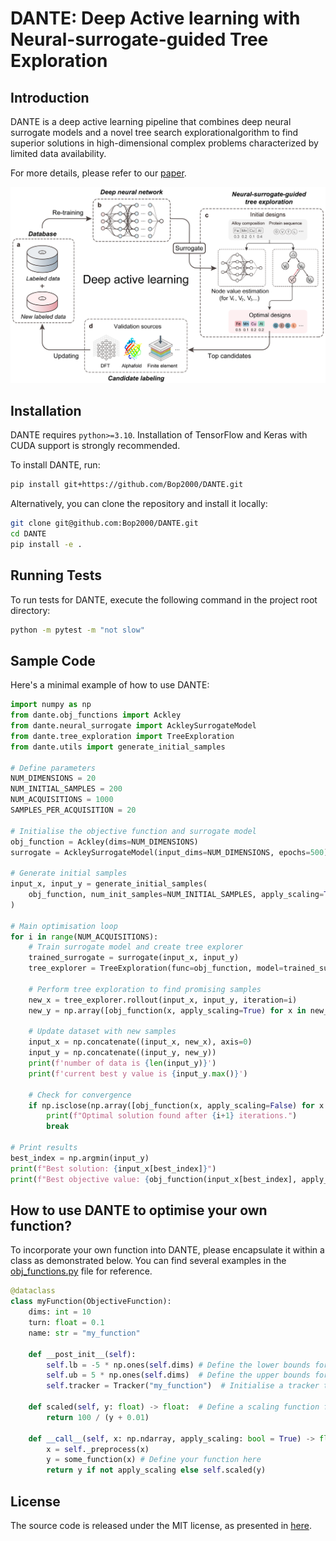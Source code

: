 # DANTE: Deep Active learning with Neural-surrogate-guided Tree Exploration

## Introduction

DANTE is a deep active learning pipeline that combines deep neural surrogate models and a novel tree search explorationalgorithm to find superior solutions in high-dimensional complex problems characterized by limited data availability. 

For more details, please refer to our [paper](https://arxiv.org/abs/2404.04062).

<p align="center">
  <img src="assets/dante_flowchart.png" alt="DANTE Flowchart" width="600">
</p>

## Installation

DANTE requires `python>=3.10`. Installation of TensorFlow and Keras with CUDA support is strongly recommended.

To install DANTE, run:

```bash
pip install git+https://github.com/Bop2000/DANTE.git
```

Alternatively, you can clone the repository and install it locally:

```bash
git clone git@github.com:Bop2000/DANTE.git
cd DANTE
pip install -e .
```

## Running Tests

To run tests for DANTE, execute the following command in the project root directory:

```bash
python -m pytest -m "not slow"
```

## Sample Code

Here's a minimal example of how to use DANTE:

```python
import numpy as np
from dante.obj_functions import Ackley
from dante.neural_surrogate import AckleySurrogateModel
from dante.tree_exploration import TreeExploration
from dante.utils import generate_initial_samples

# Define parameters
NUM_DIMENSIONS = 20
NUM_INITIAL_SAMPLES = 200
NUM_ACQUISITIONS = 1000
SAMPLES_PER_ACQUISITION = 20

# Initialise the objective function and surrogate model
obj_function = Ackley(dims=NUM_DIMENSIONS)
surrogate = AckleySurrogateModel(input_dims=NUM_DIMENSIONS, epochs=500)

# Generate initial samples
input_x, input_y = generate_initial_samples(
    obj_function, num_init_samples=NUM_INITIAL_SAMPLES, apply_scaling=True
)

# Main optimisation loop
for i in range(NUM_ACQUISITIONS):
    # Train surrogate model and create tree explorer
    trained_surrogate = surrogate(input_x, input_y)
    tree_explorer = TreeExploration(func=obj_function, model=trained_surrogate, num_samples_per_acquisition=SAMPLES_PER_ACQUISITION)
    
    # Perform tree exploration to find promising samples
    new_x = tree_explorer.rollout(input_x, input_y, iteration=i)
    new_y = np.array([obj_function(x, apply_scaling=True) for x in new_x])
    
    # Update dataset with new samples
    input_x = np.concatenate((input_x, new_x), axis=0)
    input_y = np.concatenate((input_y, new_y))
    print(f'number of data is {len(input_y)}')
    print(f'current best y value is {input_y.max()}')
    
    # Check for convergence
    if np.isclose(np.array([obj_function(x, apply_scaling=False) for x in input_x]).min(), 0.0):
        print(f"Optimal solution found after {i+1} iterations.")
        break

# Print results
best_index = np.argmin(input_y)
print(f"Best solution: {input_x[best_index]}")
print(f"Best objective value: {obj_function(input_x[best_index], apply_scaling=False)}")
```

## How to use DANTE to optimise your own function?

To incorporate your own function into DANTE, please encapsulate it within a class as demonstrated below. You can find several examples in the [obj_functions.py](dante/obj_functions.py) file for reference.

```python
@dataclass
class myFunction(ObjectiveFunction):
    dims: int = 10
    turn: float = 0.1
    name: str = "my_function"

    def __post_init__(self):
        self.lb = -5 * np.ones(self.dims) # Define the lower bounds for each dimension of the problem
        self.ub = 5 * np.ones(self.dims)  # Define the upper bounds for each dimension of the problem
        self.tracker = Tracker("my_function")  # Initialise a tracker to monitor the function's performance

    def scaled(self, y: float) -> float:  # Define a scaling function for better surrogate training
        return 100 / (y + 0.01)

    def __call__(self, x: np.ndarray, apply_scaling: bool = True) -> float:
        x = self._preprocess(x)
        y = some_function(x) # Define your function here
        return y if not apply_scaling else self.scaled(y)
```

## License

The source code is released under the MIT license, as presented in [here](LICENSE).
